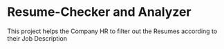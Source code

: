 # Resume-Checker and Analyzer
 This project helps the Company HR to filter out the Resumes according to their Job Description
